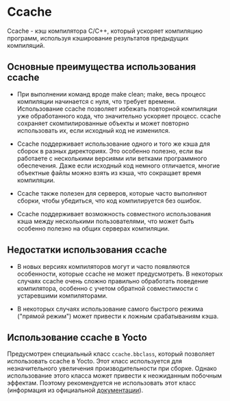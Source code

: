 # Ccache

Ccache - кэш компилятора С/С++, который ускоряет компиляцию программ, используя кэширование результатов предыдущих
компиляций.

## Основные преимущества использования ccache

* При выполнении команд вроде make clean; make, весь процесс компиляции начинается с нуля, что требует времени.
  Использование ccache позволяет избежать повторной компиляции уже обработанного кода, что значительно ускоряет процесс.
  ccache сохраняет скомпилированные объекты и может повторно использовать их, если исходный код не изменился.

* Ccache поддерживает использование одного и того же кэша для сборок в разных директориях. Это особенно полезно, если вы
  работаете с несколькими версиями или ветками программного обеспечения. Даже если исходный код немного отличается,
  многие объектные файлы можно взять из кэша, что сокращает время компиляции.

* Ccache также полезен для серверов, которые часто выполняют сборки, чтобы убедиться, что код компилируется без ошибок.

* Ccache поддерживает возможность совместного использования кэша между несколькими пользователями, что может быть
  особенно полезно на общих серверах компиляции.

## Недостатки использования ccache

* В новых версиях компиляторов могут и часто появляются особенности, которые ccache не может предусмотреть. В
  некоторых случаях ccache очень сложно правильно обработать поведение компилятора, особенно с учетом обратной
  совместимости с устаревшими компиляторами.

* В некоторых случаях использование самого быстрого режима ("прямой режим") может привести к ложным срабатываниям кэша.

## Использование ccache в Yocto

Предусмотрен специальный класс `ccache.bbclass`, который позволяет использовать ccache в Yocto. Этот класс используется
для незначительного увеличения производительности при сборке. Однако использование этого класса может привести к
неожиданным побочным эффектам. Поэтому рекомендуется не использовать этот класс (информация из
официальной [документации](https://docs.yoctoproject.org/3.3.1/ref-manual/classes.html#ccache-bbclass)).
